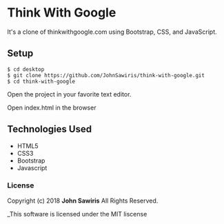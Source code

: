 # Think With Google

It's a clone of thinkwithgoogle.com using Bootstrap, CSS, and JavaScript.

## Setup

```
$ cd desktop
$ git clone https://github.com/JohnSawiris/think-with-google.git
$ cd think-with-google
```
Open the project in your favorite text editor.

Open index.html in the browser

## Technologies Used

* HTML5
* CSS3
* Bootstrap
* Javascript


### License
Copyright (c) 2018 **John Sawiris** All Rights Reserved.

_This software is licensed under the MIT liscense
